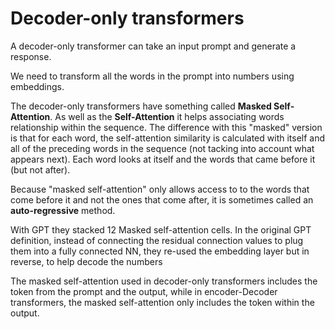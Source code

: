 # Decoder-only transformers

A decoder-only transformer can take an input prompt and generate a response.

We need to transform all the words in the prompt into numbers using embeddings.

The decoder-only transformers have something called **Masked Self-Attention**. As well as the **Self-Attention** it helps associating words relationship within the sequence. The difference with this "masked" version is that for each word, the self-attention similarity is calculated with itself and all of the preceding words in the sequence (not tacking into account what appears next). Each word looks at itself and the words that came before it (but not after).

Because "masked self-attention" only allows access to to the words that come before it and not the ones that come after, it is sometimes called an **auto-regressive** method.

With GPT they stacked 12 Masked self-attention cells.
In the original GPT definition, instead of connecting the residual connection values to plug them into a fully connected NN, they re-used the embedding layer but in reverse, to help decode the numbers

The masked self-attention used in decoder-only transformers includes the token from the prompt and the output, while in encoder-Decoder transformers, the masked self-attention only includes the token within the output.
